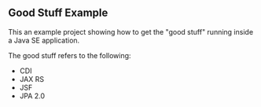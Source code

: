Good Stuff Example
------------------

This an example project showing how to get the "good stuff" running inside a Java SE application.

The good stuff refers to the following:
  * CDI
  * JAX RS
  * JSF
  * JPA 2.0
